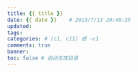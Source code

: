 ```yaml
---
title: {{ title }}
date: {{ date }}    # 2013/7/13 20:46:25
updated: 
tags:
categories: # [c1, c11] 或 -c1
comments: true
banner:
toc: false # 自动生成目录
---
```

